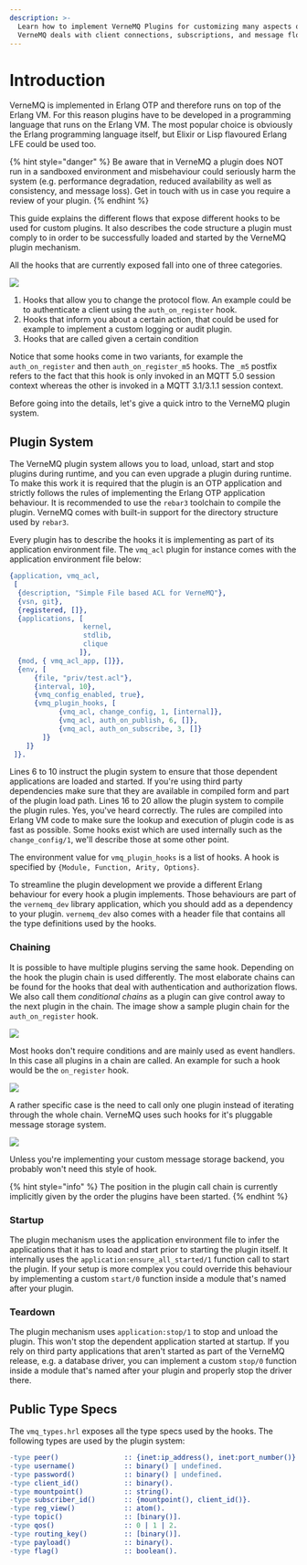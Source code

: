 ```yaml
---
description: >-
  Learn how to implement VerneMQ Plugins for customizing many aspects of  how
  VerneMQ deals with client connections, subscriptions, and message flows.
---
```


# Introduction

VerneMQ is implemented in Erlang OTP and therefore runs on top of the Erlang VM. For this reason plugins have to be developed in a programming language that runs on the Erlang VM. The most popular choice is obviously the Erlang programming language itself, but Elixir or Lisp flavoured Erlang LFE could be used too.

{% hint style="danger" %}
Be aware that in VerneMQ a plugin does NOT run in a sandboxed environment and misbehaviour could seriously harm the system \(e.g. performance degradation, reduced availability as well as consistency, and message loss\). Get in touch with us in case you require a review of your plugin.
{% endhint %}

This guide explains the different flows that expose different hooks to be used for custom plugins. It also describes the code structure a plugin must comply to in order to be successfully loaded and started by the VerneMQ plugin mechanism.

All the hooks that are currently exposed fall into one of three categories.

![](../.gitbook/assets/flow_legend.png)

1. Hooks that allow you to change the protocol flow. An example could be to authenticate a client using the `auth_on_register` hook.
2. Hooks that inform you about a certain action, that could be used for example to implement a custom logging or audit plugin.
3. Hooks that are called given a certain condition

Notice that some hooks come in two variants, for example the `auth_on_register` and then `auth_on_register_m5` hooks. The `_m5` postfix refers to the fact that this hook is only invoked in an MQTT 5.0 session context whereas the other is invoked in a MQTT 3.1/3.1.1 session context.

Before going into the details, let's give a quick intro to the VerneMQ plugin system.

## Plugin System

The VerneMQ plugin system allows you to load, unload, start and stop plugins during runtime, and you can even upgrade a plugin during runtime. To make this work it is required that the plugin is an OTP application and strictly follows the rules of implementing the Erlang OTP application behaviour. It is recommended to use the `rebar3` toolchain to compile the plugin. VerneMQ comes with built-in support for the directory structure used by `rebar3`.

Every plugin has to describe the hooks it is implementing as part of its application environment file. The `vmq_acl` plugin for instance comes with the application environment file below:

```erlang
{application, vmq_acl,
 [
  {description, "Simple File based ACL for VerneMQ"},
  {vsn, git},
  {registered, []},
  {applications, [
                  kernel,
                  stdlib,
                  clique
                 ]},
  {mod, { vmq_acl_app, []}},
  {env, [
      {file, "priv/test.acl"},
      {interval, 10},
      {vmq_config_enabled, true},
      {vmq_plugin_hooks, [
            {vmq_acl, change_config, 1, [internal]},
            {vmq_acl, auth_on_publish, 6, []},
            {vmq_acl, auth_on_subscribe, 3, []}
        ]}
    ]}
 ]}.
```

Lines 6 to 10 instruct the plugin system to ensure that those dependent applications are loaded and started. If you're using third party dependencies make sure that they are available in compiled form and part of the plugin load path. Lines 16 to 20 allow the plugin system to compile the plugin rules. Yes, you've heard correctly. The rules are compiled into Erlang VM code to make sure the lookup and execution of plugin code is as fast as possible. Some hooks exist which are used internally such as the `change_config/1`, we'll describe those at some other point.

The environment value for `vmq_plugin_hooks` is a list of hooks. A hook is specified by `{Module, Function, Arity, Options}`.

To streamline the plugin development we provide a different Erlang behaviour for every hook a plugin implements. Those behaviours are part of the `vernemq_dev` library application, which you should add as a dependency to your plugin. `vernemq_dev` also comes with a header file that contains all the type definitions used by the hooks.

### Chaining

It is possible to have multiple plugins serving the same hook. Depending on the hook the plugin chain is used differently. The most elaborate chains can be found for the hooks that deal with authentication and authorization flows. We also call them _conditional chains_ as a plugin can give control away to the next plugin in the chain. The image show a sample plugin chain for the `auth_on_register` hook.

![](../.gitbook/assets/all_till_ok.png)

Most hooks don't require conditions and are mainly used as event handlers. In this case all plugins in a chain are called. An example for such a hook would be the `on_register` hook.

![](../.gitbook/assets/all.png)

A rather specific case is the need to call only one plugin instead of iterating through the whole chain. VerneMQ uses such hooks for it's pluggable message storage system.

![](../.gitbook/assets/only.png)

Unless you're implementing your custom message storage backend, you probably won't need this style of hook.

{% hint style="info" %}
The position in the plugin call chain is currently implicitly given by the order the plugins have been started.
{% endhint %}

### Startup

The plugin mechanism uses the application environment file to infer the applications that it has to load and start prior to starting the plugin itself. It internally uses the `application:ensure_all_started/1` function call to start the plugin. If your setup is more complex you could override this behaviour by implementing a custom `start/0` function inside a module that's named after your plugin.

### Teardown

The plugin mechanism uses `application:stop/1` to stop and unload the plugin. This won't stop the dependent application started at startup. If you rely on third party applications that aren't started as part of the VerneMQ release, e.g. a database driver, you can implement a custom `stop/0` function inside a module that's named after your plugin and properly stop the driver there.

## Public Type Specs

The `vmq_types.hrl` exposes all the type specs used by the hooks. The following types are used by the plugin system:

```erlang
-type peer()                :: {inet:ip_address(), inet:port_number()}.
-type username()            :: binary() | undefined.
-type password()            :: binary() | undefined.
-type client_id()           :: binary().
-type mountpoint()          :: string().
-type subscriber_id()       :: {mountpoint(), client_id()}.
-type reg_view()            :: atom().
-type topic()               :: [binary()].
-type qos()                 :: 0 | 1 | 2.
-type routing_key()         :: [binary()].
-type payload()             :: binary().
-type flag()                :: boolean().
```

